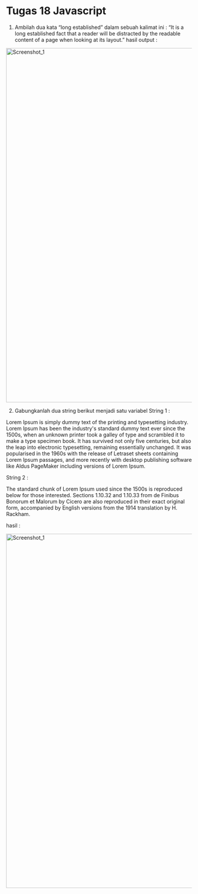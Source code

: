 # Tugas 18 Javascript

1. Ambilah dua kata “long established” dalam sebuah kalimat ini : “It is a long established fact that a reader will be distracted by the readable content of a page when looking at its layout.”
   hasil output :

<img width="960" alt="Screenshot_1" src="https://lh3.googleusercontent.com/byLmr-nI0nuS2pGRSXu-O41fcA2eg-ryD1X8vSNfuDaZcw4e9M9mbz1hpUiY4rzIXaZZdPpSQRsFv4yvQwwLZriXcBSxAEsNNa5Ji2xIjxtcpj_JuOE90hzVG4QBQRlJhQzmr2NO-vKqGzk"></img>

2. Gabungkanlah dua string berikut menjadi satu variabel
   String 1 :

Lorem Ipsum is simply dummy text of the printing and typesetting industry. Lorem Ipsum has been the industry's standard dummy text ever since the 1500s, when an unknown printer took a galley of type and scrambled it to make a type specimen book. It has survived not only five centuries, but also the leap into electronic typesetting, remaining essentially unchanged. It was popularised in the 1960s with the release of Letraset sheets containing Lorem Ipsum passages, and more recently with desktop publishing software like Aldus PageMaker including versions of Lorem Ipsum.

String 2 :

The standard chunk of Lorem Ipsum used since the 1500s is reproduced below for those interested. Sections 1.10.32 and 1.10.33 from de Finibus Bonorum et Malorum by Cicero are also reproduced in their exact original form, accompanied by English versions from the 1914 translation by H. Rackham.

hasil :

<img width="960" alt="Screenshot_1" src="https://lh3.googleusercontent.com/G7M5eStXjjyaFzJKr39mjI-Is8wtIlMuSuVlxhXBL_xkwPlTC19Vrj27fLPRn0iZPKAVWfK1AIDd5dvFeOMIPjya8Z6bOZHoK7NG2krzDUjk1CXStM70WzBN1hj46VSVTYg5Fu_6prvVBMo"></img>
